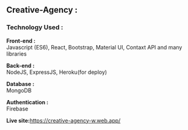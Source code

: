 <h2>Creative-Agency :</h2> 

<h3>Technology Used :</h3>

<strong> Front-end : </strong> <br/>
<span>Javascript (ES6), React, Bootstrap, Material UI, Contaxt API and many libraries </span> <br/>

<strong>Back-end :</strong> <br/>
<span>NodeJS, ExpressJS, Heroku(for deploy)  </span>  <br/>

<strong>Database :</strong> <br/>
<span>MongoDB </span> <br/>

<strong> Authentication :</strong><br/>
Firebase  <br/>

<strong>Live site:</strong>https://creative-agency-w.web.app/

